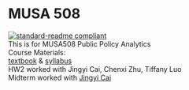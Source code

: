 # MUSA 508
[![standard-readme compliant](https://img.shields.io/badge/readme%20style-standard-brightgreen.svg?style=flat-square)](https://github.com/RumRon/MUSA_508/)<br />
This is for MUSA508 Public Policy Analytics<br />
Course Materials:<br />
<a href="https://urbanspatial.github.io/PublicPolicyAnalytics/" target="_blank">textbook</a> & <a href="https://docs.google.com/document/d/1PBk0uflCGf_08e4SfxAxJsBeNMuJDII_FBu06HPB9qQ/edit?usp=sharing" target="_blank">syllabus</a><br />
HW2 worked with Jingyi Cai, Chenxi Zhu, Tiffany Luo<br />
Midterm worked with <a href="https://github.com/Cjycjyc" target="_blank">Jingyi Cai</a><br />


